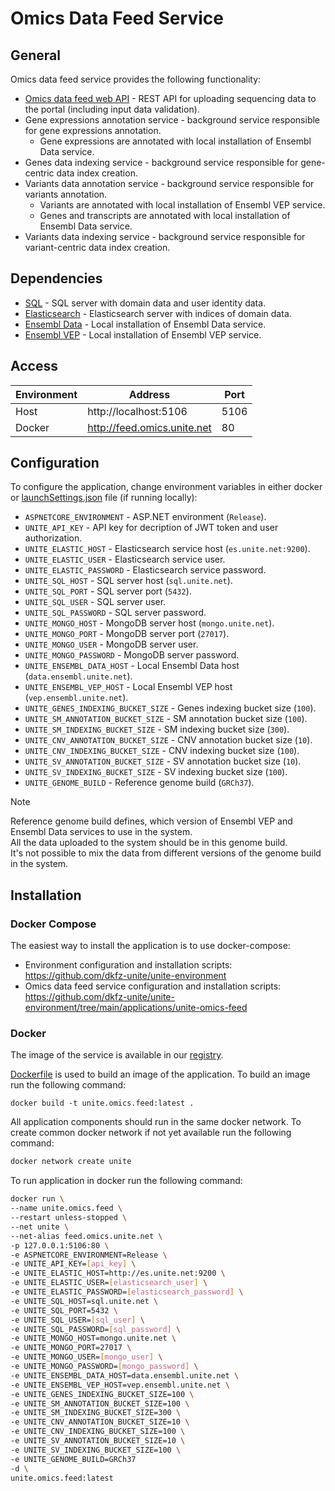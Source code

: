 # Omics Data Feed Service

## General
Omics data feed service provides the following functionality:
- [Omics data feed web API](Docs/api.md) - REST API for uploading sequencing data to the portal (including input data validation).
- Gene expressions annotation service - background service responsible for gene expressions annotation.
  - Gene expressions are annotated with local installation of Ensembl Data service.
- Genes data indexing service - background service responsible for gene-centric data index creation.
- Variants data annotation service - background service responsible for variants annotation.
  - Variants are annotated with local installation of Ensembl VEP service.
  - Genes and transcripts are annotated with local installation of Ensembl Data service.
- Variants data indexing service - background service responsible for variant-centric data index creation.

## Dependencies
- [SQL](https://github.com/dkfz-unite/unite-environment/tree/main/programs/postgresql) - SQL server with domain data and user identity data.
- [Elasticsearch](https://github.com/dkfz-unite/unite-environment/tree/main/programs/elasticsearch) - Elasticsearch server with indices of domain data.
- [Ensembl Data](https://github.com/dkfz-unite/unite-environment/tree/main/applications/unite-ensembl-data) - Local installation of Ensembl Data service.
- [Ensembl VEP](https://github.com/dkfz-unite/unite-environment/tree/main/applications/unite-ensembl-vep) - Local installation of Ensembl VEP service.

## Access
Environment|Address|Port
-----------|-------|----
Host|http://localhost:5106|5106
Docker|http://feed.omics.unite.net|80

## Configuration
To configure the application, change environment variables in either docker or [launchSettings.json](./Unite.Omics.Feed.Web/Properties/launchSettings.json) file (if running locally):

- `ASPNETCORE_ENVIRONMENT` - ASP.NET environment (`Release`).
- `UNITE_API_KEY` - API key for decription of JWT token and user authorization.
- `UNITE_ELASTIC_HOST` - Elasticsearch service host (`es.unite.net:9200`).
- `UNITE_ELASTIC_USER` - Elasticsearch service user.
- `UNITE_ELASTIC_PASSWORD` - Elasticsearch service password.
- `UNITE_SQL_HOST` - SQL server host (`sql.unite.net`).
- `UNITE_SQL_PORT` - SQL server port (`5432`).
- `UNITE_SQL_USER` - SQL server user.
- `UNITE_SQL_PASSWORD` - SQL server password.
- `UNITE_MONGO_HOST` - MongoDB server host (`mongo.unite.net`).
- `UNITE_MONGO_PORT` - MongoDB server port (`27017`).
- `UNITE_MONGO_USER` - MongoDB server user.
- `UNITE_MONGO_PASSWORD` - MongoDB server password.
- `UNITE_ENSEMBL_DATA_HOST` - Local Ensembl Data host (`data.ensembl.unite.net`).
- `UNITE_ENSEMBL_VEP_HOST` - Local Ensembl VEP host (`vep.ensembl.unite.net`).
- `UNITE_GENES_INDEXING_BUCKET_SIZE` - Genes indexing bucket size (`100`).
- `UNITE_SM_ANNOTATION_BUCKET_SIZE` - SM annotation bucket size (`100`).
- `UNITE_SM_INDEXING_BUCKET_SIZE` - SM indexing bucket size (`300`).
- `UNITE_CNV_ANNOTATION_BUCKET_SIZE` - CNV annotation bucket size (`10`).
- `UNITE_CNV_INDEXING_BUCKET_SIZE` - CNV indexing bucket size (`100`).
- `UNITE_SV_ANNOTATION_BUCKET_SIZE` - SV annotation bucket size (`10`).
- `UNITE_SV_INDEXING_BUCKET_SIZE` - SV indexing bucket size (`100`).
- `UNITE_GENOME_BUILD` - Reference genome build (`GRCh37`).

> [!Note]
> Reference genome build defines, which version of Ensembl VEP and Ensembl Data services to use in the system.  
> All the data uploaded to the system should be in this genome build.  
> It's not possible to mix the data from different versions of the genome build in the system.


## Installation

### Docker Compose
The easiest way to install the application is to use docker-compose:
- Environment configuration and installation scripts: https://github.com/dkfz-unite/unite-environment
- Omics data feed service configuration and installation scripts: https://github.com/dkfz-unite/unite-environment/tree/main/applications/unite-omics-feed

### Docker
The image of the service is available in our [registry](https://github.com/dkfz-unite/unite-omics-feed/pkgs/container/unite-omics-feed).

[Dockerfile](./Dockerfile) is used to build an image of the application.
To build an image run the following command:
```
docker build -t unite.omics.feed:latest .
```

All application components should run in the same docker network.
To create common docker network if not yet available run the following command:
```bash
docker network create unite
```

To run application in docker run the following command:
```bash
docker run \
--name unite.omics.feed \
--restart unless-stopped \
--net unite \
--net-alias feed.omics.unite.net \
-p 127.0.0.1:5106:80 \
-e ASPNETCORE_ENVIRONMENT=Release \
-e UNITE_API_KEY=[api_key] \
-e UNITE_ELASTIC_HOST=http://es.unite.net:9200 \
-e UNITE_ELASTIC_USER=[elasticsearch_user] \
-e UNITE_ELASTIC_PASSWORD=[elasticsearch_password] \
-e UNITE_SQL_HOST=sql.unite.net \
-e UNITE_SQL_PORT=5432 \
-e UNITE_SQL_USER=[sql_user] \
-e UNITE_SQL_PASSWORD=[sql_password] \
-e UNITE_MONGO_HOST=mongo.unite.net \
-e UNITE_MONGO_PORT=27017 \
-e UNITE_MONGO_USER=[mongo_user] \
-e UNITE_MONGO_PASSWORD=[mongo_password] \
-e UNITE_ENSEMBL_DATA_HOST=data.ensembl.unite.net \
-e UNITE_ENSEMBL_VEP_HOST=vep.ensembl.unite.net \
-e UNITE_GENES_INDEXING_BUCKET_SIZE=100 \
-e UNITE_SM_ANNOTATION_BUCKET_SIZE=100 \
-e UNITE_SM_INDEXING_BUCKET_SIZE=300 \
-e UNITE_CNV_ANNOTATION_BUCKET_SIZE=10 \
-e UNITE_CNV_INDEXING_BUCKET_SIZE=100 \
-e UNITE_SV_ANNOTATION_BUCKET_SIZE=10 \
-e UNITE_SV_INDEXING_BUCKET_SIZE=100 \
-e UNITE_GENOME_BUILD=GRCh37
-d \
unite.omics.feed:latest
```
